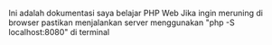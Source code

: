 Ini adalah dokumentasi saya belajar PHP Web
Jika ingin meruning di browser pastikan menjalankan server menggunakan "php -S localhost:8080" di terminal
